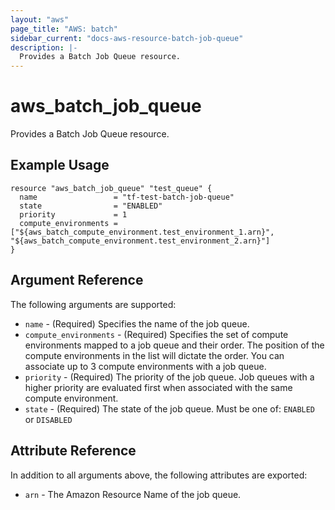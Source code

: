```yaml
---
layout: "aws"
page_title: "AWS: batch"
sidebar_current: "docs-aws-resource-batch-job-queue"
description: |-
  Provides a Batch Job Queue resource.
---
```


# aws_batch_job_queue

Provides a Batch Job Queue resource.

## Example Usage

```hcl
resource "aws_batch_job_queue" "test_queue" {
  name                 = "tf-test-batch-job-queue"
  state                = "ENABLED"
  priority             = 1
  compute_environments = ["${aws_batch_compute_environment.test_environment_1.arn}", "${aws_batch_compute_environment.test_environment_2.arn}"]
}
```

## Argument Reference

The following arguments are supported:

* `name` - (Required) Specifies the name of the job queue.
* `compute_environments` - (Required) Specifies the set of compute environments
    mapped to a job queue and their order.  The position of the compute environments
    in the list will dictate the order. You can associate up to 3 compute environments
    with a job queue.
* `priority` - (Required) The priority of the job queue. Job queues with a higher priority
    are evaluated first when associated with the same compute environment.
* `state` - (Required) The state of the job queue. Must be one of: `ENABLED` or `DISABLED`

## Attribute Reference

In addition to all arguments above, the following attributes are exported:

* `arn` - The Amazon Resource Name of the job queue.
